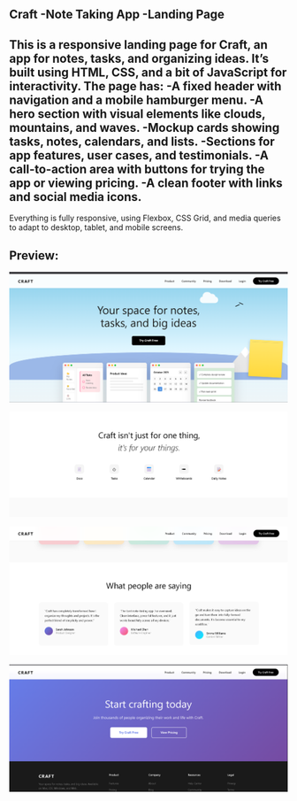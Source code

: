 ## Craft -Note Taking App -Landing Page
This is a responsive landing page for Craft, an app for notes, tasks, and organizing ideas. It’s built using HTML, CSS, and a bit of JavaScript for interactivity. The page has:
-A fixed header with navigation and a mobile hamburger menu.
-A hero section with visual elements like clouds, mountains, and waves.
-Mockup cards showing tasks, notes, calendars, and lists.
-Sections for app features, user cases, and testimonials.
-A call-to-action area with buttons for trying the app or viewing pricing.
-A clean footer with links and social media icons.
-
Everything is fully responsive, using Flexbox, CSS Grid, and media queries to adapt to desktop, tablet, and mobile screens.


## Preview:
<p align="center">
  <img src="https://raw.githubusercontent.com/AliSayyed123/Craft/main/Craft1.png" alt="Craft Screenshot 1" width="800"/>
</p>

<p align="center">
  <img src="https://raw.githubusercontent.com/AliSayyed123/Craft/main/Craft2.png" alt="Craft Screenshot 2" width="800"/>
</p>

<p align="center">
  <img src="https://raw.githubusercontent.com/AliSayyed123/Craft/main/Craft3.png" alt="Craft Screenshot 3" width="800"/>
</p>

<p align="center">
  <img src="https://raw.githubusercontent.com/AliSayyed123/Craft/main/Craft4.png" alt="Craft Screenshot 4" width="800"/>
</p>
